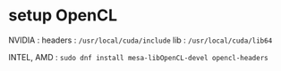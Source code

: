 # setup OpenCL

NVIDIA : headers :  `/usr/local/cuda/include` lib : `/usr/local/cuda/lib64`

INTEL, AMD : `sudo dnf install mesa-libOpenCL-devel opencl-headers`
	
